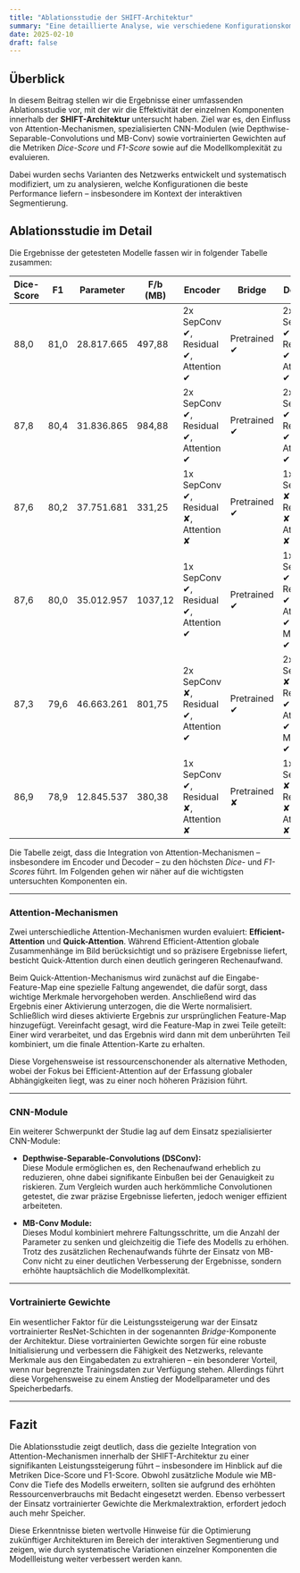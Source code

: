 ```yaml
---
title: "Ablationsstudie der SHIFT-Architektur"
summary: "Eine detaillierte Analyse, wie verschiedene Konfigurationskomponenten der SHIFT-Architektur die Segmentierungsleistung beeinflussen."
date: 2025-02-10
draft: false
---
```


## Überblick

In diesem Beitrag stellen wir die Ergebnisse einer umfassenden Ablationsstudie vor, mit der wir die Effektivität der einzelnen Komponenten innerhalb der **SHIFT-Architektur** untersucht haben. Ziel war es, den Einfluss von Attention-Mechanismen, spezialisierten CNN-Modulen (wie Depthwise-Separable-Convolutions und MB-Conv) sowie vortrainierten Gewichten auf die Metriken *Dice-Score* und *F1-Score* sowie auf die Modellkomplexität zu evaluieren.

Dabei wurden sechs Varianten des Netzwerks entwickelt und systematisch modifiziert, um zu analysieren, welche Konfigurationen die beste Performance liefern – insbesondere im Kontext der interaktiven Segmentierung.

## Ablationsstudie im Detail

Die Ergebnisse der getesteten Modelle fassen wir in folgender Tabelle zusammen:

| Dice-Score | F1    | Parameter   | F/b (MB) | Encoder                                         | Bridge           | Decoder                                                      |
|------------|-------|-------------|----------|-------------------------------------------------|------------------|--------------------------------------------------------------|
| 88,0       | 81,0  | 28.817.665  | 497,88   | 2x SepConv ✔, Residual ✔, Attention ✔           | Pretrained ✔     | 2x SepConv ✔, Residual ✔, Attention ✔                         |
| 87,8       | 80,4  | 31.836.865  | 984,88   | 2x SepConv ✔, Residual ✔, Attention ✔           | Pretrained ✔     | 2x SepConv ✔, Residual ✔, Attention ✔                         |
| 87,6       | 80,2  | 37.751.681  | 331,25   | 1x SepConv ✔, Residual ✘, Attention ✘           | Pretrained ✔     | 1x SepConv ✘, Residual ✘, Attention ✘                         |
| 87,6       | 80,0  | 35.012.957  | 1037,12  | 1x SepConv ✔, Residual ✔, Attention ✔           | Pretrained ✔     | 1x SepConv ✔, Residual ✔, Attention ✔, MBConv ✔                |
| 87,3       | 79,6  | 46.663.261  | 801,75   | 2x SepConv ✘, Residual ✔, Attention ✔           | Pretrained ✔     | 2x SepConv ✘, Residual ✔, Attention ✔, MBConv ✔                |
| 86,9       | 78,9  | 12.845.537  | 380,38   | 1x SepConv ✔, Residual ✘, Attention ✘           | Pretrained ✘     | 1x SepConv ✘, Residual ✘, Attention ✘                         |

Die Tabelle zeigt, dass die Integration von Attention-Mechanismen – insbesondere im Encoder und Decoder – zu den höchsten *Dice-* und *F1-Scores* führt. Im Folgenden gehen wir näher auf die wichtigsten untersuchten Komponenten ein.

---

### Attention-Mechanismen

Zwei unterschiedliche Attention-Mechanismen wurden evaluiert: **Efficient-Attention** und **Quick-Attention**. Während Efficient-Attention globale Zusammenhänge im Bild berücksichtigt und so präzisere Ergebnisse liefert, besticht Quick-Attention durch einen deutlich geringeren Rechenaufwand.

Beim Quick-Attention-Mechanismus wird zunächst auf die Eingabe-Feature-Map eine spezielle Faltung angewendet, die dafür sorgt, dass wichtige Merkmale hervorgehoben werden. Anschließend wird das Ergebnis einer Aktivierung unterzogen, die die Werte normalisiert. Schließlich wird dieses aktivierte Ergebnis zur ursprünglichen Feature-Map hinzugefügt. Vereinfacht gesagt, wird die Feature-Map in zwei Teile geteilt: Einer wird verarbeitet, und das Ergebnis wird dann mit dem unberührten Teil kombiniert, um die finale Attention-Karte zu erhalten.

Diese Vorgehensweise ist ressourcenschonender als alternative Methoden, wobei der Fokus bei Efficient-Attention auf der Erfassung globaler Abhängigkeiten liegt, was zu einer noch höheren Präzision führt.

---

### CNN-Module

Ein weiterer Schwerpunkt der Studie lag auf dem Einsatz spezialisierter CNN-Module:

- **Depthwise-Separable-Convolutions (DSConv):**  
  Diese Module ermöglichen es, den Rechenaufwand erheblich zu reduzieren, ohne dabei signifikante Einbußen bei der Genauigkeit zu riskieren. Zum Vergleich wurden auch herkömmliche Convolutionen getestet, die zwar präzise Ergebnisse lieferten, jedoch weniger effizient arbeiteten.

- **MB-Conv Module:**  
  Dieses Modul kombiniert mehrere Faltungsschritte, um die Anzahl der Parameter zu senken und gleichzeitig die Tiefe des Modells zu erhöhen. Trotz des zusätzlichen Rechenaufwands führte der Einsatz von MB-Conv nicht zu einer deutlichen Verbesserung der Ergebnisse, sondern erhöhte hauptsächlich die Modellkomplexität.

---

### Vortrainierte Gewichte

Ein wesentlicher Faktor für die Leistungssteigerung war der Einsatz vortrainierter ResNet-Schichten in der sogenannten *Bridge*-Komponente der Architektur. Diese vortrainierten Gewichte sorgen für eine robuste Initialisierung und verbessern die Fähigkeit des Netzwerks, relevante Merkmale aus den Eingabedaten zu extrahieren – ein besonderer Vorteil, wenn nur begrenzte Trainingsdaten zur Verfügung stehen. Allerdings führt diese Vorgehensweise zu einem Anstieg der Modellparameter und des Speicherbedarfs.

---

## Fazit

Die Ablationsstudie zeigt deutlich, dass die gezielte Integration von Attention-Mechanismen innerhalb der SHIFT-Architektur zu einer signifikanten Leistungssteigerung führt – insbesondere im Hinblick auf die Metriken Dice-Score und F1-Score. Obwohl zusätzliche Module wie MB-Conv die Tiefe des Modells erweitern, sollten sie aufgrund des erhöhten Ressourcenverbrauchs mit Bedacht eingesetzt werden. Ebenso verbessert der Einsatz vortrainierter Gewichte die Merkmalextraktion, erfordert jedoch auch mehr Speicher.

Diese Erkenntnisse bieten wertvolle Hinweise für die Optimierung zukünftiger Architekturen im Bereich der interaktiven Segmentierung und zeigen, wie durch systematische Variationen einzelner Komponenten die Modellleistung weiter verbessert werden kann.
